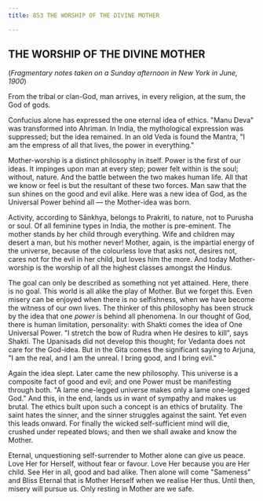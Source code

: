 ```yaml
---
title: 853 THE WORSHIP OF THE DIVINE MOTHER

---
```

  

## THE WORSHIP OF THE DIVINE MOTHER

(*Fragmentary notes taken on a Sunday afternoon in New York in June,
1900*)

From the tribal or clan-God, man arrives, in every religion, at the sum,
the God of gods.

Confucius alone has expressed the one eternal idea of ethics. "Manu
Deva" was transformed into Ahriman. In India, the mythological
expression was suppressed; but the idea remained. In an old Veda is
found the Mantra, "I am the empress of all that lives, the power in
everything."

Mother-worship is a distinct philosophy in itself. Power is the first of
our ideas. It impinges upon man at every step; power felt within is the
soul; without, nature. And the battle between the two makes human life.
All that we know or feel is but the resultant of these two forces. Man
saw that the sun shines on the good and evil alike. Here was a new idea
of God, as the Universal Power behind all — the Mother-idea was born.

Activity, according to Sānkhya, belongs to Prakriti, to nature, not to
Purusha or soul. Of all feminine types in India, the mother is
pre-eminent. The mother stands by her child through everything. Wife and
children may desert a man, but his mother never! Mother, again, is the
impartial energy of the universe, because of the colourless love that
asks not, desires not, cares not for the evil in her child, but loves
him the more. And today Mother-worship is the worship of all the highest
classes amongst the Hindus.

The goal can only be described as something not yet attained. Here,
there is no goal. This world is all alike the play of Mother. But we
forget this. Even misery can be enjoyed when there is no selfishness,
when we have become the witness of our own lives. The thinker of this
philosophy has been struck by the idea that one *power* is behind all
phenomena. In our thought of God, there is human limitation,
personality: with Shakti comes the idea of One Universal Power. "I
stretch the bow of Rudra when He desires to kill", says Shakti. The
Upanisads did not develop this thought; for Vedanta does not care for
the God-idea. But in the Gita comes the significant saying to Arjuna, "I
am the real, and I am the unreal. I bring good, and I bring evil."

Again the idea slept. Later came the new philosophy. This universe is a
composite fact of good and evil; and one Power must be manifesting
through both. "A lame one-legged universe makes only a lame one-legged
God." And this, in the end, lands us in want of sympathy and makes us
brutal. The ethics built upon such a concept is an ethics of brutality.
The saint hates the sinner, and the sinner struggles against the saint.
Yet even this leads onward. For finally the wicked self-sufficient mind
will die, crushed under repeated blows; and then we shall awake and know
the Mother.

Eternal, unquestioning self-surrender to Mother alone can give us peace.
Love Her for Herself, without fear or favour. Love Her because you are
Her child. See Her in all, good and bad alike. Then alone will come
"Sameness" and Bliss Eternal that is Mother Herself when we realise Her
thus. Until then, misery will pursue us. Only resting in Mother are we
safe.
